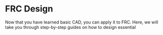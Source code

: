 # FRC Design

Now that you have learned basic CAD, you can apply it to FRC. Here, we will take you through step-by-step guides on how to design essential 